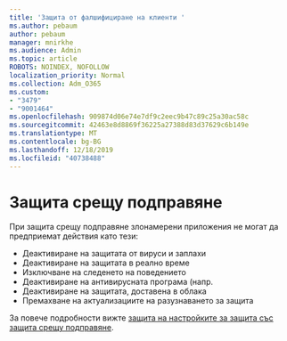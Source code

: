 ```yaml
---
title: 'Защита от фалшифициране на клиенти '
ms.author: pebaum
author: pebaum
manager: mnirkhe
ms.audience: Admin
ms.topic: article
ROBOTS: NOINDEX, NOFOLLOW
localization_priority: Normal
ms.collection: Adm_O365
ms.custom:
- "3479"
- "9001464"
ms.openlocfilehash: 909874d06e74e7df9c2eec9b47c89c25a30ac58c
ms.sourcegitcommit: 42463e8d8869f36225a27388d83d37629c6b149e
ms.translationtype: MT
ms.contentlocale: bg-BG
ms.lasthandoff: 12/18/2019
ms.locfileid: "40738488"
---
```

# <a name="defender-tamper-protection"></a>Защита срещу подправяне 

При защита срещу подправяне злонамерени приложения не могат да предприемат действия като тези:

- Деактивиране на защитата от вируси и заплахи
- Деактивиране на защитата в реално време
- Изключване на следенето на поведението
- Деактивиране на антивирусната програма (напр.
- Деактивиране на защитата, доставена в облака
- Премахване на актуализациите на разузнаването за защита

За повече подробности вижте [защита на настройките за защита със защита срещу подправяне](https://docs.microsoft.com/windows/security/threat-protection/windows-defender-antivirus/prevent-changes-to-security-settings-with-tamper-protection).